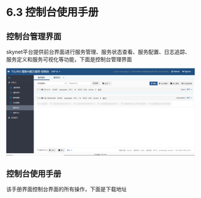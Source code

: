 # 6.3 控制台使用手册

## 控制台管理界面

skynet平台提供前台界面进行服务管理、服务状态查看、服务配置、日志追踪、服务定义和服务可视化等功能，下面是控制台管理界面

![](../.gitbook/assets/image%20%2869%29.png)

## 控制台使用手册

该手册界面控制台界面的所有操作，下面是下载地址


